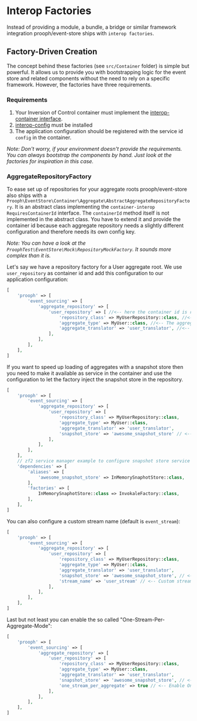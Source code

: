 # Interop Factories

Instead of providing a module, a bundle, a bridge or similar framework integration prooph/event-store ships with `interop factories`.

## Factory-Driven Creation

The concept behind these factories (see `src/Container` folder) is simple but powerful. It allows us to provide you with bootstrapping logic for the event store and related components
without the need to rely on a specific framework. However, the factories have three requirements.

### Requirements

1. Your Inversion of Control container must implement the [interop-container interface](https://github.com/container-interop/container-interop).
2. [interop-config](https://github.com/sandrokeil/interop-config) must be installed
3. The application configuration should be registered with the service id `config` in the container.

*Note: Don't worry, if your environment doesn't provide the requirements. You can
always bootstrap the components by hand. Just look at the factories for inspiration in this case.*

### AggregateRepositoryFactory

To ease set up of repositories for your aggregate roots prooph/event-store also ships with a `Prooph\EventStore\Container\Aggregate\AbstractAggregateRepositoryFactory`.
It is an abstract class implementing the `container-interop RequiresContainerId` interface. The `containerId` method
itself is not implemented in the abstract class. You have to extend it and provide the container id because each
aggregate repository needs a slightly different configuration and therefore needs its own config key.

*Note: You can have a look at the `ProophTest\EventStore\Mock\RepositoryMockFactory`. It sounds more complex than it is.*

Let's say we have a repository factory for a User aggregate root. We use `user_repository` as container id and add this
configuration to our application configuration:

```php
[
    'prooph' => [
        'event_sourcing' => [
            'aggregate_repository' => [
                'user_repository' => [ //<-- here the container id is referenced
                    'repository_class' => MyUserRepository::class, //<-- FQCN of the repository responsible for the aggregate root
                    'aggregate_type' => MyUser::class, //<-- The aggregate root FQCN the repository is responsible for
                    'aggregate_translator' => 'user_translator', //<-- The aggregate translator must be available as service in the container
                ],
            ],
        ],
    ],
]
```

If you want to speed up loading of aggregates with a snapshot store then you need to make
it available as service in the container and use the configuration to let the factory inject the snapshot store in the repository.

```php
[
    'prooph' => [
        'event_sourcing' => [
            'aggregate_repository' => [
                'user_repository' => [
                    'repository_class' => MyUserRepository::class,
                    'aggregate_type' => MyUser::class,
                    'aggregate_translator' => 'user_translator',
                    'snapshot_store' => 'awesome_snapshot_store' // <-- SnapshotStore service id
                ],
            ],
        ],
    ],
    // zf2 service manager example to configure snapshot store service below
    'dependencies' => [
        'aliases' => [
            'awesome_snapshot_store' => InMemorySnaphotStore::class,
        ],
        'factories' => [
            InMemorySnaphotStore::class => InvokaleFactory::class,
        ],
    ],
]
```

You can also configure a custom stream name (default is `event_stream`):

```php
[
    'prooph' => [
        'event_sourcing' => [
            'aggregate_repository' => [
                'user_repository' => [
                    'repository_class' => MyUserRepository::class,
                    'aggregate_type' => MyUser::class,
                    'aggregate_translator' => 'user_translator',
                    'snapshot_store' => 'awesome_snapshot_store', // <-- SnapshotStore service id
                    'stream_name' => 'user_stream' // <-- Custom stream name
                ],
            ],
        ],
    ],
]
```

Last but not least you can enable the so called "One-Stream-Per-Aggregate-Mode":
```php
[
    'prooph' => [
        'event_sourcing' => [
            'aggregate_repository' => [
                'user_repository' => [
                    'repository_class' => MyUserRepository::class,
                    'aggregate_type' => MyUser::class,
                    'aggregate_translator' => 'user_translator',
                    'snapshot_store' => 'awesome_snapshot_store', // <-- SnapshotStore service id
                    'one_stream_per_aggregate' => true // <-- Enable One-Stream-Per-Aggregate-Mode
                ],
            ],
        ],
    ],
]
```
